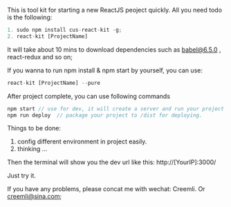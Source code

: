 This is tool kit for starting a new ReactJS peoject quickly.
All you need todo is the following:

```js
1. sudo npm install cus-react-kit -g;
2. react-kit [ProjectName]
```

It will take about 10 mins to download dependencies such as babel@6.5.0 , react-redux and so on;

If you wanna to run  npm install & npm start by yourself, you can use:

```js
react-kit [ProjectName] --pure
```

After project complete, you can use following commands

```js
npm start // use for dev, it will create a server and run your project
npm run deploy  // package your project to /dist for deploying.
```


Things to be done:

1. config different environment in project easily.
2. thinking ...


Then the terminal will show you the dev url like this: http://[YourIP]:3000/

Just try it.

If you have any problems, please concat me with wechat: Creemli. Or creemli@sina.com;
